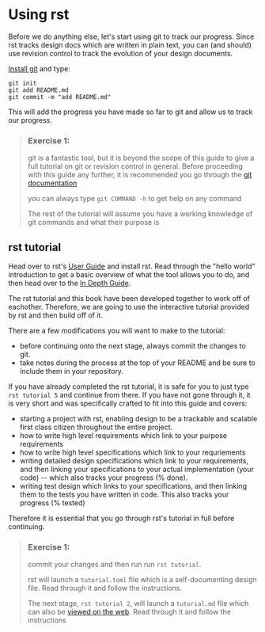 # Using rst

Before we do anything else, let's start using git to track
our progress. Since rst tracks design docs which are written
in plain text, you can (and should) use revision control to
track the evolution of your design documents.

[Install git](1) and type:
```
git init
git add README.md
git commit -m "add README.md"
```

This will add the progress you have made so far to git and allow
us to track our progress.

> ### Exercise 1:
> git is a fantastic tool, but it is beyond the scope of this guide
> to give a full tutorial on git or revision control in general.
> Before proceeding with this guide any further, it is recommended
> you go through the [git documentation](2)
>
> you can always type `git COMMAND -h` to get help on any command
>
> The rest of the tutorial will assume you have a working knowledge
> of git commands and what their purpose is

## rst tutorial

Head over to rst's [User Guide](3) and install rst. Read through
the "hello world" introduction to get a basic overview of what
the tool allows you to do, and then head over to the
[In Depth Guide](4).

The rst tutorial and this book have been developed together to
work off of eachother. Therefore, we are going to use the
interactive tutorial provided by rst and then build off of it.

There are a few modifications you will want to make to the tutorial:
- before continuing onto the next stage, always commit the changes
    to git.
- take notes during the process at the top of your README and be
    sure to include them in your repository.

If you have already completed the rst tutorial, it is safe for you
to just type `rst tutorial 5` and continue from there. If you have
not gone through it, it is very short and was specifically crafted
to fit into this guide and covers:
- starting a project with rst, enabling design to be a trackable
    and scalable first class citizen throughout the entire
    project.
- how to write high level requirements which link to your purpose
    requirements
- how to write high level specifications which link to your
    requriements
- writing detailed design specifications which link to your
    requirements, and then linking your specifications to your
    actual implementation (your code) -- which also tracks your
    progress (% done).
- writing test design which links to your specifications, and then
    linking them to the tests you have written in code. This also
    tracks your progress (% tested)

Therefore it is essential that you go through rst's tutorial in full
before continuing.

> ### Exercise 1:
> commit your changes and then run run `rst tutorial`.
>
> rst will launch a `tutorial.toml` file which is a self-documenting
> design file. Read through it and follow the instructions.
>
> The next stage, `rst tutorial 2`, will launch a `tutorial.md` file
> which can also be [viewed on the web](5). Read through it and
> follow the instructions

[1]: https://git-scm.com/
[2]: https://git-scm.com/doc
[3]: https://github.com/vitiral/rst/wiki/User-Guide
[4]: https://github.com/vitiral/rst/wiki/In-Depth-Guide
[5]: https://github.com/vitiral/rst/blob/master/src/cmd/data/tutorial.md
